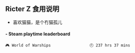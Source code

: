 ## Ricter Z 食用说明
- 喜欢猫猫，是个冇猫孤儿

<!-- steam-box start -->
#### - Steam playtime leaderboard
```text
🎮 World of Warships                 🕘 237 hrs 37 mins
```
<!-- Powered by https://github.com/YouEclipse/steam-box . -->
<!-- steam-box end -->
